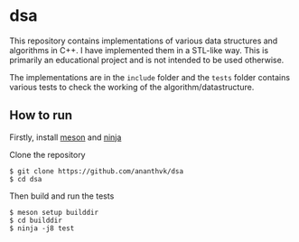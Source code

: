 # dsa
This repository contains implementations of various data structures and algorithms in C++. I have implemented them in a STL-like way. This is primarily an educational project and is not intended to be used otherwise.

The implementations are in the `include` folder and the `tests` folder contains various tests to check the working of the algorithm/datastructure.


## How to run

Firstly, install [meson](https://github.com/mesonbuild/meson) and [ninja](https://github.com/ninja-build/ninja)

Clone the repository

```
$ git clone https://github.com/ananthvk/dsa
$ cd dsa
```

Then build and run the tests

```
$ meson setup builddir
$ cd builddir
$ ninja -j8 test
```